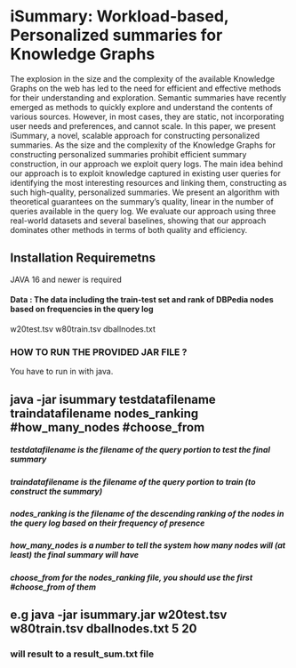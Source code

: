 
# iSummary: Workload-based, Personalized summaries for Knowledge Graphs
The explosion in the size and the complexity of the available Knowledge Graphs on the web has led to the need for efficient
and effective methods for their understanding and exploration. Semantic
summaries have recently emerged as methods to quickly explore and understand the contents of various sources. However, in most cases, they are
static, not incorporating user needs and preferences, and cannot scale.
In this paper, we present iSummary, a novel, scalable approach for constructing personalized summaries. As the size and the complexity of the
Knowledge Graphs for constructing personalized summaries prohibit efficient summary construction, in our approach we exploit query logs.
The main idea behind our approach is to exploit knowledge captured in
existing user queries for identifying the most interesting resources and
linking them, constructing as such high-quality, personalized summaries.
We present an algorithm with theoretical guarantees on the summary’s
quality, linear in the number of queries available in the query log. We
evaluate our approach using three real-world datasets and several baselines, showing that our approach dominates other methods in terms of
both quality and efficiency.



## Installation Requiremetns
JAVA 16 and newer is required


####          Data : The data including the train-test set and rank of DBPedia nodes based on frequencies in the query log
w20test.tsv
w80train.tsv
dballnodes.txt 

### HOW TO RUN THE PROVIDED JAR FILE ?

You have to run in with java.  
## java -jar isummary testdatafilename traindatafilename nodes_ranking #how_many_nodes #choose_from
##### testdatafilename  is the filename of the query portion to test the final summary
##### traindatafilename is the filename of the query portion to train (to construct the summary)
##### nodes_ranking is the filename of the descending ranking of the nodes in the query log based on their frequency of presence
##### how_many_nodes is a number to tell the system how many nodes will (at least) the final summary will have
##### choose_from for the nodes_ranking file, you should use the first #choose_from of them
## e.g java -jar isummary.jar w20test.tsv w80train.tsv dballnodes.txt 5 20
### will result to a result_sum.txt file


 

